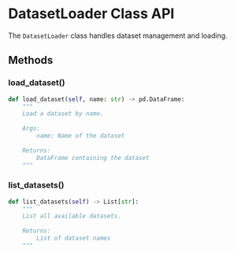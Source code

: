 # DatasetLoader Class API

The `DatasetLoader` class handles dataset management and loading.

## Methods

### load_dataset()
```python
def load_dataset(self, name: str) -> pd.DataFrame:
    """
    Load a dataset by name.
    
    Args:
        name: Name of the dataset
    
    Returns:
        DataFrame containing the dataset
    """
```

### list_datasets()
```python
def list_datasets(self) -> List[str]:
    """
    List all available datasets.
    
    Returns:
        List of dataset names
    """
```